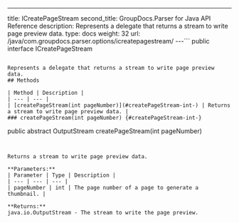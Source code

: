 ---
title: ICreatePageStream
second_title: GroupDocs.Parser for Java API Reference
description: Represents a delegate that returns a stream to write page preview data.
type: docs
weight: 32
url: /java/com.groupdocs.parser.options/icreatepagestream/
---```
public interface ICreatePageStream
```

Represents a delegate that returns a stream to write page preview data.
## Methods

| Method | Description |
| --- | --- |
| [createPageStream(int pageNumber)](#createPageStream-int-) | Returns a stream to write page preview data. |
### createPageStream(int pageNumber) {#createPageStream-int-}
```
public abstract OutputStream createPageStream(int pageNumber)
```


Returns a stream to write page preview data.

**Parameters:**
| Parameter | Type | Description |
| --- | --- | --- |
| pageNumber | int | The page number of a page to generate a thumbnail. |

**Returns:**
java.io.OutputStream - The stream to write the page preview.
